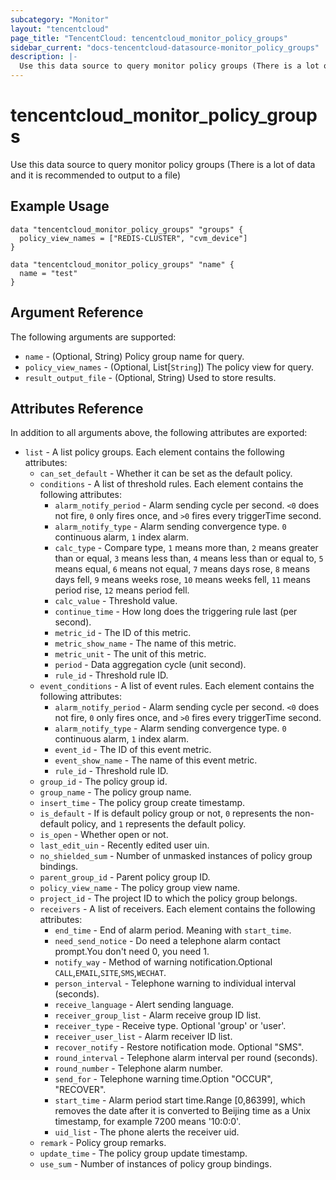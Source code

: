 ```yaml
---
subcategory: "Monitor"
layout: "tencentcloud"
page_title: "TencentCloud: tencentcloud_monitor_policy_groups"
sidebar_current: "docs-tencentcloud-datasource-monitor_policy_groups"
description: |-
  Use this data source to query monitor policy groups (There is a lot of data and it is recommended to output to a file)
---
```


# tencentcloud_monitor_policy_groups

Use this data source to query monitor policy groups (There is a lot of data and it is recommended to output to a file)

## Example Usage

```hcl
data "tencentcloud_monitor_policy_groups" "groups" {
  policy_view_names = ["REDIS-CLUSTER", "cvm_device"]
}

data "tencentcloud_monitor_policy_groups" "name" {
  name = "test"
}
```

## Argument Reference

The following arguments are supported:

* `name` - (Optional, String) Policy group name for query.
* `policy_view_names` - (Optional, List[`String`]) The policy view for query.
* `result_output_file` - (Optional, String) Used to store results.

## Attributes Reference

In addition to all arguments above, the following attributes are exported:

* `list` - A list policy groups. Each element contains the following attributes:
  * `can_set_default` - Whether it can be set as the default policy.
  * `conditions` - A list of threshold rules. Each element contains the following attributes:
    * `alarm_notify_period` - Alarm sending cycle per second. `<0` does not fire, `0` only fires once, and `>0` fires every triggerTime second.
    * `alarm_notify_type` - Alarm sending convergence type. `0` continuous alarm, `1` index alarm.
    * `calc_type` - Compare type, `1` means more than, `2`  means greater than or equal, `3` means less than, `4` means less than or equal to, `5` means equal, `6` means not equal, `7` means days rose, `8` means days fell, `9` means weeks rose, `10` means weeks fell, `11` means period rise, `12` means period fell.
    * `calc_value` - Threshold value.
    * `continue_time` - How long does the triggering rule last (per second).
    * `metric_id` - The ID of this metric.
    * `metric_show_name` - The name of this metric.
    * `metric_unit` - The unit of this metric.
    * `period` - Data aggregation cycle (unit second).
    * `rule_id` - Threshold rule ID.
  * `event_conditions` - A list of event rules. Each element contains the following attributes:
    * `alarm_notify_period` - Alarm sending cycle per second. `<0` does not fire, `0` only fires once, and `>0` fires every triggerTime second.
    * `alarm_notify_type` - Alarm sending convergence type. `0` continuous alarm, `1` index alarm.
    * `event_id` - The ID of this event metric.
    * `event_show_name` - The name of this event metric.
    * `rule_id` - Threshold rule ID.
  * `group_id` - The policy group id.
  * `group_name` - The policy group name.
  * `insert_time` - The policy group create timestamp.
  * `is_default` - If is default policy group or not, `0` represents the non-default policy, and `1` represents the default policy.
  * `is_open` - Whether open or not.
  * `last_edit_uin` - Recently edited user uin.
  * `no_shielded_sum` - Number of unmasked instances of policy group bindings.
  * `parent_group_id` - Parent policy group ID.
  * `policy_view_name` - The policy group view name.
  * `project_id` - The project ID to which the policy group belongs.
  * `receivers` - A list of receivers. Each element contains the following attributes:
    * `end_time` - End of alarm period. Meaning with `start_time`.
    * `need_send_notice` - Do need a telephone alarm contact prompt.You don't need 0, you need 1.
    * `notify_way` - Method of warning notification.Optional `CALL`,`EMAIL`,`SITE`,`SMS`,`WECHAT`.
    * `person_interval` - Telephone warning to individual interval (seconds).
    * `receive_language` - Alert sending language.
    * `receiver_group_list` - Alarm receive group ID list.
    * `receiver_type` - Receive type. Optional 'group' or 'user'.
    * `receiver_user_list` - Alarm receiver ID list.
    * `recover_notify` - Restore notification mode. Optional "SMS".
    * `round_interval` - Telephone alarm interval per round (seconds).
    * `round_number` - Telephone alarm number.
    * `send_for` - Telephone warning time.Option "OCCUR", "RECOVER".
    * `start_time` - Alarm period start time.Range [0,86399], which removes the date after it is converted to Beijing time as a Unix timestamp, for example 7200 means '10:0:0'.
    * `uid_list` - The phone alerts the receiver uid.
  * `remark` - Policy group remarks.
  * `update_time` - The policy group update timestamp.
  * `use_sum` - Number of instances of policy group bindings.


